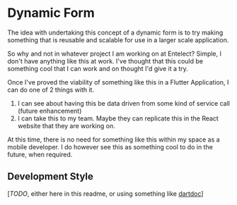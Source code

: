 # Dynamic Form

The idea with undertaking this concept of a dynamic form is to try making something that is reusable and scalable for
use in a larger scale application.

So why and not in whatever project I am working on at Entelect? Simple, I don't have anything like this at work. I've thought that this could be something
cool that I can work and on thought I'd give it a try.

Once I've proved the viability of something like this in a Flutter Application, I can do one of 2 things with it.
1) I can see about having this be data driven from some kind of service call (future enhancement)
2) I can take this to my team. Maybe they can replicate this in the React website that they are working on.

At this time, there is no need for something like this within my space as a mobile developer. I do however see this as something cool to do in the future, when required.

## Development Style
[_TODO_, either here in this readme, or using something like [dartdoc](https://pub.dev/packages/dartdoc)]